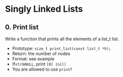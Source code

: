 # Singly Linked Lists

## 0. Print list

Write a function that prints all the elements of a list_t list.

 * Prototype: `size_t print_list(const list_t *h);`
 * Return: the number of nodes 
 * Format: see example 
 * If`str`is`NULL`, print `[0] (nil)` 
 * You are allowed to use `printf`
